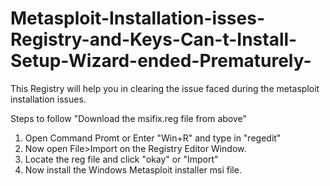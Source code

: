 # Metasploit-Installation-isses-Registry-and-Keys-Can-t-Install-Setup-Wizard-ended-Prematurely-

This Registry will help you in clearing the issue faced during the metasploit installation issues.

Steps to follow 
     "Download the msifix.reg file from above"
     
1. Open Command Promt or Enter "Win+R" and type in "regedit"
2. Now open File>Import on the Registry Editor Window.
3. Locate the reg file and click "okay" or "Import"
4. Now install the Windows Metasploit installer msi file.


